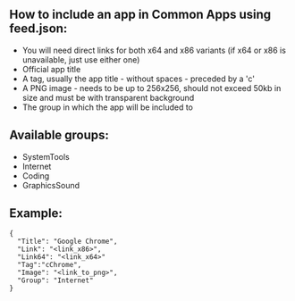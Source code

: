## How to include an app in Common Apps using feed.json: ##

* You will need direct links for both x64 and x86 variants (if x64 or x86 is unavailable, just use either one)
* Official app title
* A tag, usually the app title - without spaces - preceded by a 'c'
* A PNG image - needs to be up to 256x256, should not exceed 50kb in size and must be with transparent background
* The group in which the app will be included to

## Available groups: ##

* SystemTools
* Internet
* Coding
* GraphicsSound

## Example: ##

```
{
  "Title": "Google Chrome",
  "Link": "<link_x86>",
  "Link64": "<link_x64>"
  "Tag":"cChrome",
  "Image": "<link_to_png>",
  "Group": "Internet"
}
```
